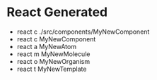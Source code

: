 # React Generated

* react c ./src/components/MyNewComponent
* react c MyNewComponent
* react a MyNewAtom
* react m MyNewMolecule
* react o MyNewOrganism
* react t MyNewTemplate
